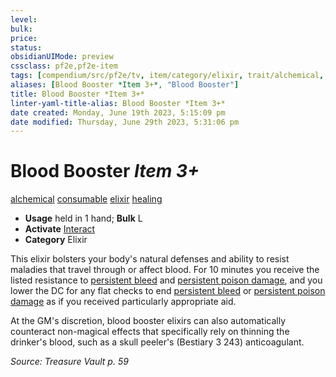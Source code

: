 ```yaml
---
level:
bulk:
price:
status:
obsidianUIMode: preview
cssclass: pf2e,pf2e-item
tags: [compendium/src/pf2e/tv, item/category/elixir, trait/alchemical, trait/consumable, trait/elixir, trait/healing]
aliases: [Blood Booster *Item 3+*, "Blood Booster"]
title: Blood Booster *Item 3+*
linter-yaml-title-alias: Blood Booster *Item 3+*
date created: Monday, June 19th 2023, 5:15:09 pm
date modified: Thursday, June 29th 2023, 5:31:06 pm
---
```


# Blood Booster *Item 3+*

[alchemical](rules/traits/alchemical.md) [consumable](rules/traits/consumable.md) [elixir](rules/traits/elixir.md) [healing](rules/traits/healing.md)  

- **Usage** held in 1 hand; **Bulk** L
- **Activate** [Interact](rules/actions/interact.md)
- **Category** Elixir

This elixir bolsters your body's natural defenses and ability to resist maladies that travel through or affect blood. For 10 minutes you receive the listed resistance to [persistent bleed](rules/conditions.md#Persistent%20Damage) and [persistent poison damage](rules/conditions.md#Persistent%20Damage), and you lower the DC for any flat checks to end [persistent bleed](rules/conditions.md#Persistent%20Damage) or [persistent poison damage](rules/conditions.md#Persistent%20Damage) as if you received particularly appropriate aid.

At the GM's discretion, blood booster elixirs can also automatically counteract non-magical effects that specifically rely on thinning the drinker's blood, such as a skull peeler's (Bestiary 3 243) anticoagulant.

*Source: Treasure Vault p. 59*
